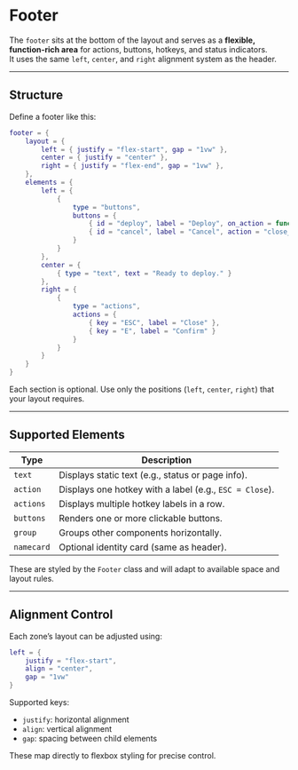 # Footer

The `footer` sits at the bottom of the layout and serves as a **flexible, function-rich area** for actions, buttons, hotkeys, and status indicators.  
It uses the same `left`, `center`, and `right` alignment system as the header.

---

## Structure

Define a footer like this:

```lua
footer = {
    layout = {
        left = { justify = "flex-start", gap = "1vw" },
        center = { justify = "center" },
        right = { justify = "flex-end", gap = "1vw" },
    },
    elements = {
        left = {
            {
                type = "buttons",
                buttons = {
                    { id = "deploy", label = "Deploy", on_action = function(data) ... end, class = "primary" },
                    { id = "cancel", label = "Cancel", action = "close_builder", class = "secondary" }
                }
            }
        },
        center = {
            { type = "text", text = "Ready to deploy." }
        },
        right = {
            {
                type = "actions",
                actions = {
                    { key = "ESC", label = "Close" },
                    { key = "E", label = "Confirm" }
                }
            }
        }
    }
}
```

Each section is optional. Use only the positions (`left`, `center`, `right`) that your layout requires.

---

## Supported Elements

| Type     | Description                                             |
| ---------- | ------------------------------------------------------- |
| `text`     | Displays static text (e.g., status or page info).       |
| `action`   | Displays one hotkey with a label (e.g., `ESC = Close`). |
| `actions`  | Displays multiple hotkey labels in a row.               |
| `buttons`  | Renders one or more clickable buttons.                  |
| `group`    | Groups other components horizontally.                   |
| `namecard` | Optional identity card (same as header).                |

These are styled by the `Footer` class and will adapt to available space and layout rules.

---

## Alignment Control

Each zone’s layout can be adjusted using:

```lua
left = {
    justify = "flex-start",
    align = "center",
    gap = "1vw"
}
```

Supported keys:

* `justify`: horizontal alignment
* `align`: vertical alignment
* `gap`: spacing between child elements

These map directly to flexbox styling for precise control.